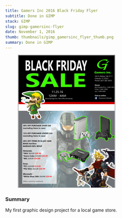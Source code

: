 ```yaml
---
title: Gamers Inc 2016 Black Friday Flyer
subtitle: Done in GIMP
stack: GIMP
slug: gimp-gamersinc-flyer
date: November 1, 2016
thumb: thumbnails/gimp_gamersinc_flyer_thumb.png
summary: Done in GIMP
---
```

<figure class="image-body image-body-large">
    <img src="./assets/gimp-gamersinc-flyer/gamersinc_flyer_thumbnail.png" alt="black friday sale 2016 flyer gamersinc" class="large-image" />
</figure>

<div class="text-body">
    <h3>Summary</h3>
    <p>
        My first graphic design project for a local game store.
    </p>
</div>